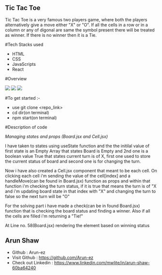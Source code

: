 ## Tic Tac Toe

Tic Tac Toe is a very famous two players game, where both the players alternatively give a move either "X" or "O". If all the cells in a row or in a column or any of digonal are same the symbol present there will be treated as winner. If there is no winner then it is a Tie.

#Tech Stacks used

- HTML
- CSS
- JavaScripts
- React

#Overview

<img src="https://lh3.googleusercontent.com/8qfmznrFXm4MidNmXJSsRq2THxEuAbpy8xdZIlpGX4RH_Ij7aN1_ZF0lUobzbPwV2BuS3UILZrJg_-UyOdbnbU5y0LkNQQb2IxeB6oZL6bYbzBExZ6IriVn38Jd39snht63cJ8BTQVUzspzP7FHKl2i_JhL2JBGgJgnEEGb6eXatuaWzEqoLTqmOIl8AM5xdoNgCl6D47kZTu8GsuLEaSnaQRj-5lHNISDi_YTe17GgpJFFHNHyr2wat1W8XKb2ocSglmVeoKihYbyJLpkcCVu_grvEFx5jzYt4Q3Qntpnrg7nThniFex_xIg7jYjrBbbCa2KpPcAvoZ_MA6SfoKRnWISB_CQokQW33hDjZvOFX4zLFPPfjFkayHK2s5L3RBZ4mFpNHjkSwrv_vMWZKfY5dCp30BwadyXWfp2v2vuxn1Xk8VM0av3lUBvBKccE0b_rFk5_pXjOvJhLv0NYx1yodw-9J6wYbKVfVC8JTiMYrQZjiqwjwQ5B6E2ND1MyKx_io650H4oKKxUJay_kxYesXvz410zyEkiEorKP1pFen03I-MtJfKNm6zCS-NWya1TlX9kD8cBTTixMvGTultC3zTdssu2RcCn6Ozoy5CUWjz-mwLL1VWCUdKUNzkcEu23R68Mit894g5S9i5rMAw7BiV-DcPAU3z2UqUDPTubvUj7YDmog5iZRj_PPmNDahu7ZIx5qBUQTJLs9wMkhQuoIL1ETK3CJijgvPvDcN1o5kp5-W-DPeu7oCMCstga9JOqCgiNG6pNwlVX_zlgVEalBEf18kUaQ5WFtTnMLRcczEFg3VefaK0m-FuBKw--ug-J2l7wYiX8rjz-7jaLCr8aEv633BRdJo7pKB1lLwTbfBU6LZxL5VC03F4GGF_vACDAzhE4iSwdw8q8SRYChbmUgSVbOuqXyxHrTTnMG2XiEEPYH7_ahJs8dHxT-gQG2pJK7lR25Q9ajFbdY7hSVw=w1085-h954-no?authuser=0"/>

<img src="https://lh3.googleusercontent.com/I9E9vbxS2z7RAmTLCyAKwv34LLneHOL8VYoxSiGkQ46XN18lNVdnwUWlxncAB8PUtw_RjtrAn1XzDw3USYwmhUQp1OISDthPsH2p9lfbXog6PT2KsSZ60CmbZlrjCwahnirffQGIMhlltnLT_hGW56X5hWm3FWkbuDZJckNet2l27PrvjVoxoSgBo0_ePPWI_z54ZUq2JfY11iSrT1vZq_onh3U5dNMnnmzA4afBKWT42ZfrTk3D_aDBNIpE50-yDejEE9EhCiGodiZXOT0XtGv81_Ar1gWuHoYUUnNFLvQjAbjdwEPgdE9ueV5Y-b4Z6pHjm37BEpSiVSfjV04_vAsYb6Nay6OeTC7s0flvSnzycTXlPRo8MkJNDAkiy8g2Vw63S6PScWUcg3yUUQ2E3U2hWbcmEhnkdxeu1q4fs_0hUWWnuk2JFWLvZCha3Y2oobb-eA7yz4Dm6zYvCp7CbrsC08mUsNOsic-YdrX4D7eu0zrAAFmFaOX8CEUdMq3i1rOKu0Pppjdy6jdypZgJQSAukEL176O2M-h2ayRRbuR-X5m4P-qPZX_Fz0IVsW8sfzNE_Dp4s2UcNfLE4lO4K8vQfWmZvMpNYUEOP98zjijs6-6O0FNmAZ9vI5QEfuwJMOICiBt35yLPxdDaoRy0bL0Q4rKhEeSrrnJl1p-V_63rl4cz1fqk-SXp3rXbzYJvh_xbCtw2NbeSBtVg8pI7XnMjHSfo4bdbpPryItbbYDAT_GiBXXdkHIoE1fCpzHBLHbl7PBAGlyj6k1pnh1neKKkISEmuBaEXZAKptQrcPP-wODLSbvXg3iSaXuEZtcwSH5nN8YXgP0Dqu7wZYeDcvf7ugvoNowFrUpBl6yh_LwO8EJ_LzynQTzExtJSKpdUKxFVii2CibhEFDkhUDPFkDUVj_T-YUmQggovUARB4oihsKxIk4VS5oJux_U6VIXUZAc36lZk3w_qOFKQJ_tc=w1073-h948-no?authuser=0"/>

<img src="https://lh3.googleusercontent.com/mONjSYsOtTgI-erBkozrLpj8mbNohC6WkGNcHKIfMM1ARB2qdySa1D1rcUvGcVjjMdL0oZ8uPYHjaPjWOo5JnJUOvJc_Sso60dtMTS-GMk-VhSP0eJ0bQg4gPwHCUhtBZSQSyanId1BGfnbS6R7XUY-jPT4WJ0ZeHgS3HJY29r0kLeHn4vuq0voDXLb9uovqOXCD8b12lh56kQW_vXE01VOGeIGeFinXjm0nZtYzDyhENrEvFZKvyBtes6sbM6tJZvEGcBrCohq6LottdmQXq_d_1rg-UfDgZTrV_e2GrXAi8fTAewaO1lS_KsWpWD1RM9U2a29WdfDAWSQlS1TW8oINAT9a-6MVqx8UuakILSzr2NclVydHSsJju2YIO1JohFE4RQ_5_aFYhkHFIkdA6maWejTphiyV5SiUteQmc4E4l_TJWJ1aVWLi-Rgaog_3l7WsUwgd05JX4RUvR8ay2cPu3QtNKqFpWtGC5jMVqVL7mZhfAKcMTZO0dAHjE1ijmwSeX-NhTbC6svgmPafssh7Ct7rzTz_ZTKr5iQ42KcngeUMgtnio9r4SXzE47MzXPwSqLE3ze_Uc4mZsK41LUyEHGKs1MbqDEjllKz-T3hG7tZlruNve4ZEJPlNCka9CU7T8TmtKqIGhEmnUiGKR1FL2RBI1EoGyGdsoIRt825wda5AwwAtrAgcEqZaKXfBd9hPQXbgk5SeAVq4A2Mt_PgNqCpL22lB7jqVsIfV0J_1d6ApKTbZLbuwTOBw5KbWXWMckEuNkrUy_0WSDSKRKp4GAupums-vtxulbxPXC1o9jo3-QZn-6imwFyUCcyKiabuw-zqF_Ub1_ngy54J4cN3vC65u-o5Xbk9tXrFNKQ7rBQ2Hb3UCxa7y376xS3BPldirAoxztmBGfFLNHjbtNCwPoWAZrZux6uaiD4GMfgrAfd4uy6ZqtmgwmOCKqzAvrBxHMz5X9mQwPyDR1k5o=w1024-h953-no?authuser=0"/>

#To get started :-
- use git clone <repo_link>
- cd dir(on terminal)
- npm start(on terminal)

#Description of code

*Managing states and props (Board.jsx and Cell.jsx)*

I have taken to states using useState function and the the initilal value of first state is an Empty Array that states Board is Empty and 2nd one is a boolean value True that states current turn is of X, first one used to store the current status of board and second one is for changing the turn.

Now i have also created a Cell.jsx component that meant to be each cell. On clicking each cell i'm sending the value of the cell[index] and a handleMove(can be found in Board.jsx) function as props and within that function i'm checking the turn status, if it is true that means the turn is of "X and i'm updating board state in that index with "X" and changing the turn to false so the next turn will be "O"

For the solving part i have made a check(can be in found Board.jsx) function that is checking the board status and finding a winner. Also if all the cells are filled i'm returning a "Tie!" 

At Line no. 58(Board.jsx) rendering the element based on winning status


## Arun Shaw
- Github : Arun-ez
- Visit Github : https://github.com/Arun-ez
- Check out Linkedin : https://www.linkedin.com/mwlite/in/arun-shaw-60ba64240
